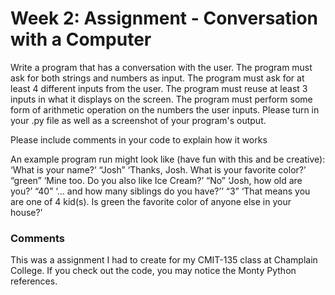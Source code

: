 # Week 2: Assignment - Conversation with a Computer

Write a program that has a conversation with the user. The program must ask for both strings and numbers as input. The program must ask for at least 4 different inputs from the user. The program must reuse at least 3 inputs in what it displays on the screen. The program must perform some form of arithmetic operation on the numbers the user inputs. Please turn in your .py file as well as a screenshot of your program's output.

Please include comments in your code to explain how it works

An example program run might look like (have fun with this and be creative): ‘What is your name?’ “Josh” ‘Thanks, Josh. What is your favorite color?’ “green” ‘Mine too. Do you also like Ice Cream?’ “No” ‘Josh, how old are you?’ “40” ‘... and how many siblings do you have?’’ “3” ‘That means you are one of 4 kid(s). Is green the favorite color of anyone else in your house?’

### Comments

This was a assignment I had to create for my CMIT-135 class at Champlain College. If you check out the code, you may notice the Monty Python references.
